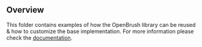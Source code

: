 ## Overview

This folder contains examples of how the OpenBrush library can be reused & how to customize the base implementation.
For more information please check the [documentation](https://learn.brushfam.io/docs/OpenBrush/smart-contracts/overview).